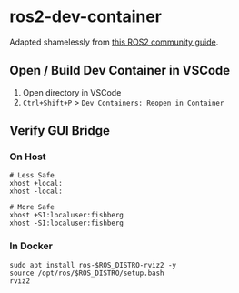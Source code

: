 # ros2-dev-container

Adapted shamelessly from [this ROS2 community guide](https://docs.ros.org/en/jazzy/How-To-Guides/Setup-ROS-2-with-VSCode-and-Docker-Container.html).

## Open / Build Dev Container in VSCode
1. Open directory in VSCode
2. `Ctrl+Shift+P` > `Dev Containers: Reopen in Container`

## Verify GUI Bridge

### On Host
```
# Less Safe
xhost +local:
xhost -local:

# More Safe
xhost +SI:localuser:fishberg
xhost -SI:localuser:fishberg
```

### In Docker
```
sudo apt install ros-$ROS_DISTRO-rviz2 -y
source /opt/ros/$ROS_DISTRO/setup.bash
rviz2
```